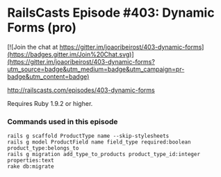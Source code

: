 # RailsCasts Episode #403: Dynamic Forms (pro)

[![Join the chat at https://gitter.im/joaoribeirost/403-dynamic-forms](https://badges.gitter.im/Join%20Chat.svg)](https://gitter.im/joaoribeirost/403-dynamic-forms?utm_source=badge&utm_medium=badge&utm_campaign=pr-badge&utm_content=badge)

http://railscasts.com/episodes/403-dynamic-forms

Requires Ruby 1.9.2 or higher.


### Commands used in this episode

```
rails g scaffold ProductType name --skip-stylesheets
rails g model ProductField name field_type required:boolean product_type:belongs_to
rails g migration add_type_to_products product_type_id:integer properties:text
rake db:migrate
```
